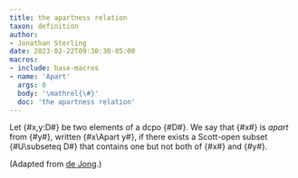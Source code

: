 ```yaml
---
title: the apartness relation
taxon: definition
author:
- Jonathan Sterling
date: 2023-02-22T09:30:30-05:00
macros:
- include: base-macros 
- name: 'Apart'
  args: 0
  body: '\mathrel{\#}'
  doc: 'the apartness relation'
---
```


Let {#x,y:D#} be two elements of a dcpo {#D#}. We say that {#x#} is *apart* from {#y#}, written {#x\Apart y#}, if there exists a Scott-open subset {#U\subseteq D#} that contains one but not both of {#x#} and {#y#}.

(Adapted from [de Jong](dejong-2021).)
